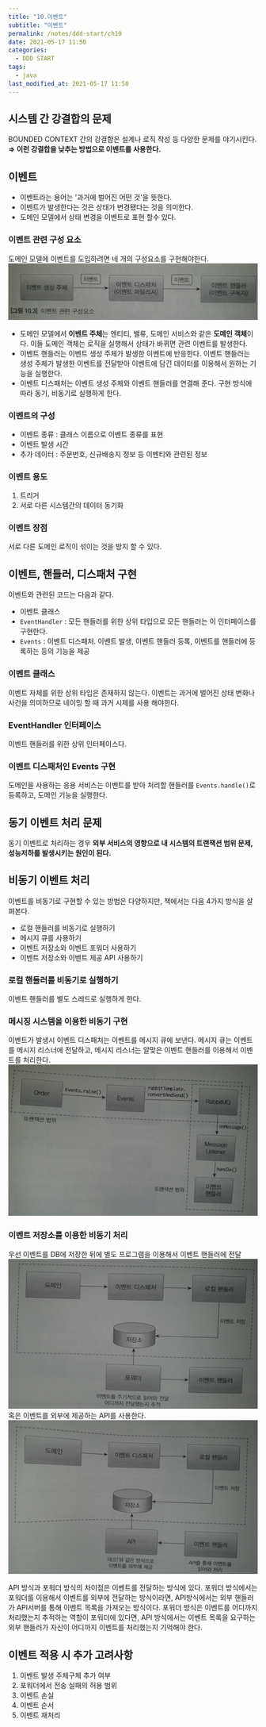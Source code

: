 ```yaml
---
title: "10.이벤트"
subtitle: "이벤트"
permalink: /notes/ddd-start/ch10
date: 2021-05-17 11:50
categories:
  - DDD START
tags:
  - java
last_modified_at: 2021-05-17 11:50
---
```

## 시스템 간 강결합의 문제
BOUNDED CONTEXT 간의 강결합은 설계나 로직 작성 등 다양한 문제를 야기시킨다. 
**⇒ 이런 강결합을 낮추는 방법으로 이벤트를 사용한다.**

## 이벤트
- 이벤트라는 용어는 '과거에 벌어진 어떤 것'을 뜻한다.
- 이벤트가 발생한다는 것은 상태가 변경됐다는 것을 의미한다.
- 도메인 모델에서 상태 변경을 이벤트로 표현 할수 있다.

### 이벤트 관련 구성 요소
도메인 모델에 이벤트를 도입하려면 네 개의 구성요소를 구현해야한다.
![image10-1.png](/assets/images/posts/ddd-start/image10-1.png)

- 도메인 모델에서 **이벤트 주체**는 엔티티, 밸류, 도메인 서비스와 같은 **도메인 객체**이다. 이들 도메인 객체는 로직을 실행해서 상태가 바뀌면 관련 이벤트를 발생한다.
- 이벤트 핸들러는 이벤트 생성 주체가 발생한 이벤트에 반응한다. 이벤트 핸들러는 생성 주체가 발생한 이벤트를 전달받아 이벤트에 담긴 데이터를 이용해서 원하는 기능을 실행한다.
- 이벤트 디스패처는 이벤트 생성 주체와 이벤트 핸들러를 연결해 준다. 구현 방식에 따라 동기, 비동기로 실행하게 한다.

### 이벤트의 구성
- 이벤트 종류 : 클래스 이름으로 이벤트 종류를 표현
- 이벤트 발생 시간
- 추가 데이터 : 주문번호, 신규배송지 정보 등 이벤티와 관련된 정보

### 이벤트 용도
1. 트리거
2. 서로 다른 시스템간의 데이터 동기화

### 이벤트 장점
서로 다른 도메인 로직이 섞이는 것을 방지 할 수 있다.

## 이벤트, 핸들러, 디스패처 구현
이벤트와 관련된 코드는 다음과 같다.

- 이벤트 클래스
- `EventHandler` : 모든 핸들러를 위한 상위 타입으로 모든 핸들러는 이 인터페이스를 구현한다.
- `Events` : 이벤트 디스패처. 이벤트 발생, 이벤트 핸들러 등록, 이벤트를 핸들러에 등록하는 등의 기능을 제공

### 이벤트 클래스
이벤트 자체를 위한 상위 타입은 존재하지 않는다. 이벤트는 과거에 벌어진 상태 변화나 사건을 의미하므로 네이밍 할 때 과거 시제를 사용 해야한다.

### EventHandler 인터페이스
이벤트 핸들러를 위한 상위 인터페이스다.

### 이벤트 디스패처인 Events 구현
도메인을 사용하는 응용 서비스는 이벤트를 받아 처리할 핸들러를 `Events.handle()`로 등록하고, 도메인 기능을 실행한다.

## 동기 이벤트 처리 문제
동기 이벤트로 처리하는 경우 **외부 서비스의 영향으로 내 시스템의 트랜잭션 범위 문제, 성능저하를 발생시키는 원인이 된다.**

## 비동기 이벤트 처리
이벤트를 비동기로 구현할 수 있는 방법은 다양하지만, 책에서는 다음 4가지 방식을 살펴본다.

- 로컬 핸들러를 비동기로 실행하기
- 메시지 큐를 사용하기
- 이벤트 저장소와 이벤트 포워더 사용하기
- 이벤트 저장소와 이벤트 제공 API 사용하기

### 로컬 핸들러를 비동기로 실행하기
이벤트 핸들러를 별도 스레드로 실행하게 한다.

### 메시징 시스템을 이용한 비동기 구현
이벤트가 발생시 이벤트 디스패처는 이벤트를 메시지 큐에 보낸다. 메시지 큐는 이벤트를 메시지 리스너에 전달하고, 메시지 리스너는 알맞은 이벤트 핸들러를 이용해서 이벤트를 처리한다.
![image10-2.png](/assets/images/posts/ddd-start/image10-2.png)

### 이벤트 저장소를 이용한 비동기 처리
우선 이벤트를 DB에 저장한 뒤에 별도 프로그램을 이용해서 이벤트 핸들러에 전달
![image10-3.png](/assets/images/posts/ddd-start/image10-3.png)
혹은 이벤트를 외부에 제공하는 API를 사용한다.
![image10-4.png](/assets/images/posts/ddd-start/image10-4.png)

API 방식과 포워더 방식의 차이점은 이벤트를 전달하는 방식에 있다. 포워더 방식에서는 포워더를 이용해서 이벤트를 외부에 전달하는 방식이라면, API방식에서는 외부 핸들러가 API서버를 통해 이벤트 목록을 가져오는 방식이다. 포워더 방식은 이벤트를 어디까지 처리했는지 추적하는 역할이 포워더에 있다면, API 방식에서는 이벤트 목록을 요구하는 외부 핸들러가 자신이 어디까지 이벤트를 처리했는지 기억해야 한다.

## 이벤트 적용 시 추가 고려사항
1. 이벤트 발생 주체구체 추가 여부
2. 포워더에서 전송 실패의 허용 범위
3. 이벤트 손실
4. 이벤트 순서
5. 이벤트 재처리